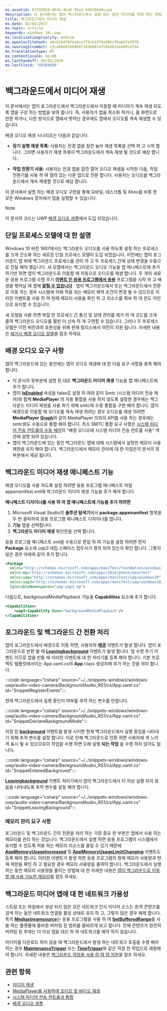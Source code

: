 ```yaml
---
ms.assetid: b7333924-d641-4ba5-92a2-65925b44ccaa
description: 이 문서에서는 앱이 백그라운드에서 실행 되는 동안 미디어를 재생 하는 방법을 보여 줍니다.
title: 백그라운드에서 미디어 재생
ms.date: 02/08/2017
ms.topic: article
keywords: windows 10, uwp
ms.localizationpriority: medium
ms.openlocfilehash: a0c816470f4a6caf79cb3370a39bc76abb7ef878
ms.sourcegitcommit: c3ca68e87eb06971826087af59adb33e490ce7da
ms.translationtype: MT
ms.contentlocale: ko-KR
ms.lasthandoff: 09/02/2020
ms.locfileid: "89364036"
---
```

# <a name="play-media-in-the-background"></a>백그라운드에서 미디어 재생
이 문서에서는 앱이 포그라운드에서 백그라운드에서 이동할 때 미디어가 계속 재생 되도록 앱을 구성 하는 방법을 보여 줍니다. 즉, 사용자가 앱을 최소화 하거나, 홈 화면으로 반환 하거나, 다른 방식으로 앱에서 벗어난 경우에도 앱에서 오디오를 계속 재생할 수 있습니다. 

배경 오디오 재생 시나리오는 다음과 같습니다.

-   **장기 실행 재생 목록:** 사용자는 전경 앱을 잠깐 눌러 재생 목록을 선택 하 고 시작 합니다. 그러면 사용자가 재생 목록이 백그라운드에서 계속 재생 될 것으로 예상 합니다.

-   **작업 전환기 사용:** 사용자는 전경 앱을 잠깐 열어 오디오 재생을 시작한 다음, 작업 전환기를 사용 하 여 열려 있는 다른 앱으로 전환 합니다. 사용자는 오디오를 백그라운드에서 계속 재생할 것으로 예상 합니다.

이 문서에서 설명 하는 배경 오디오 구현을 통해 모바일, 데스크톱 및 Xbox를 비롯 한 모든 Windows 장치에서 앱을 실행할 수 있습니다.

> [!NOTE]
> 이 문서의 코드는 UWP [배경 오디오 샘플](https://github.com/Microsoft/Windows-universal-samples/tree/master/Samples/BackgroundMediaPlayback)에서 도입 되었습니다.

## <a name="explanation-of-one-process-model"></a>단일 프로세스 모델에 대 한 설명
Windows 10 버전 1607에서는 백그라운드 오디오를 사용 하도록 설정 하는 프로세스를 크게 간소화 하는 새로운 단일 프로세스 모델이 도입 되었습니다. 이전에는 앱이 포그라운드 앱 외에 백그라운드 프로세스를 관리 하 고 두 프로세스 간에 상태 변경을 수동으로 전달 해야 했습니다. 새 모델에서는 백그라운드 오디오 기능을 앱 매니페스트에 추가 하기만 하면 앱이 백그라운드로 이동할 때 자동으로 오디오를 재생 합니다. 두 개의 새로운 응용 프로그램 수명 주기 [**이벤트 인 응용 프로그램에서 응용**](/uwp/api/windows.applicationmodel.core.coreapplication.enteredbackground) 프로그램을 시작 하 고 배경을 벗어날 때 앱에 [**알릴 수 있습니다**](/uwp/api/windows.applicationmodel.core.coreapplication.leavingbackground) . 앱이 백그라운드에서 또는 백그라운드에서 전환로 이동 하는 경우 시스템에 의해 적용 되는 메모리 제약 조건이 변경 될 수 있으므로 이러한 이벤트를 사용 하 여 현재 메모리 사용을 확인 하 고 리소스를 확보 하 여 한도 미만으로 유지할 수 있습니다.

새 모델을 사용 하면 복잡 한 프로세스 간 통신 및 상태 관리를 제거 하 여 코드를 크게 줄여 백그라운드 오디오를 훨씬 더 신속 하 게 구현할 수 있습니다. 그러나 두 프로세스 모델은 이전 버전과의 호환성을 위해 현재 릴리스에서 여전히 지원 됩니다. 자세한 내용은 [레거시 배경 오디오 모델](legacy-background-media-playback.md)을 참조 하세요.

## <a name="requirements-for-background-audio"></a>배경 오디오 요구 사항
앱이 백그라운드에 있는 동안에는 앱이 오디오 재생에 대 한 다음 요구 사항을 충족 해야 합니다.

* 이 문서의 뒷부분에 설명 된 대로 **백그라운드 미디어 재생** 기능을 앱 매니페스트에 추가 합니다.
* 앱이 [**IsEnabled**](/uwp/api/windows.media.playback.mediaplaybackcommandmanager.isenabled) 속성을 false로 설정 하 여와 같이 Smtc (시스템 미디어 전송 제어)와 함께 **MediaPlayer** 의 자동 통합을 사용 하지 않도록 설정한 경우에는 백그라운드 미디어 재생을 사용 하기 위해 smtc와 수동 통합을 구현 해야 합니다. 앱이 배경으로 이동할 때 오디오를 계속 재생 하려는 경우 오디오를 재생 하려면 **MediaPlayer**  [**Graph**](/uwp/api/Windows.Media.Audio.AudioGraph)와 같이 MediaPlayer 이외의 API를 사용 하는 경우에는 smtc와도 수동으로 통합 해야 합니다. 최소 SMTC 통합 요구 사항은 [시스템 미디어 전송 컨트롤의 수동 제어](system-media-transport-controls.md)의 "배경 오디오에 시스템 미디어 전송 컨트롤 사용" 섹션에 설명 되어 있습니다.
* 앱이 백그라운드에 있는 동안 백그라운드 앱에 대해 시스템에서 설정한 메모리 사용 제한을 유지 해야 합니다. 백그라운드에서 메모리 관리에 대 한 지침은이 문서의 뒷부분에서 제공 됩니다.

## <a name="background-media-playback-manifest-capability"></a>백그라운드 미디어 재생 매니페스트 기능
배경 오디오를 사용 하도록 설정 하려면 응용 프로그램 매니페스트 파일 appxmanifest.xml에 백그라운드 미디어 재생 기능을 추가 해야 합니다. 

**매니페스트 디자이너를 사용 하 여 앱 매니페스트에 기능을 추가 하려면**

1.  Microsoft Visual Studio의 **솔루션 탐색기**에서 **package.appxmanifest** 항목을 두 번 클릭하여 응용 프로그램 매니페스트 디자이너를 엽니다.
2.  **기능** 탭을 선택합니다.
3.  **백그라운드 미디어 재생** 확인란을 선택 합니다.

응용 프로그램 매니페스트 xml을 수동으로 편집 하 여 기능을 설정 하려면 먼저 **Package** 요소에 *uap3* 네임 스페이스 접두사가 정의 되어 있는지 확인 합니다. 그렇지 않은 경우 아래와 같이 추가 합니다.
```xml
<Package
  xmlns="http://schemas.microsoft.com/appx/manifest/foundation/windows10"
  xmlns:mp="http://schemas.microsoft.com/appx/2014/phone/manifest"
  xmlns:uap="http://schemas.microsoft.com/appx/manifest/uap/windows10"
  xmlns:uap3="http://schemas.microsoft.com/appx/manifest/uap/windows10/3"
  IgnorableNamespaces="uap uap3 mp">
```

다음으로,  *backgroundMediaPlayback* 기능을 **Capabilities** 요소에 추가 합니다.
```xml
<Capabilities>
    <uap3:Capability Name="backgroundMediaPlayback"/>
</Capabilities>
```

## <a name="handle-transitioning-between-foreground-and-background"></a>포그라운드 및 백그라운드 간 전환 처리
앱이 포그라운드에서 배경으로 이동 하면, 사용자의 [**배경**](/uwp/api/windows.applicationmodel.core.coreapplication.enteredbackground) 이벤트가 발생 합니다. 앱이 포그라운드로 반환 될 때 [**Leavingbackground**](/uwp/api/windows.applicationmodel.core.coreapplication.leavingbackground) 이벤트가 발생 합니다. 앱 수명 주기 이벤트 이므로 앱을 만들 때 이러한 이벤트에 대 한 처리기를 등록 해야 합니다. 기본 프로젝트 템플릿에서이는 App.xaml.cs의 **App** class 생성자에 추가 하는 것을 의미 합니다. 

:::code language="csharp" source="~/../snippets-windows/windows-uwp/audio-video-camera/BackgroundAudio_RS1/cs/App.xaml.cs" id="SnippetRegisterEvents":::

현재 백그라운드에서 실행 중인지 여부를 추적 하는 변수를 만듭니다.

:::code language="csharp" source="~/../snippets-windows/windows-uwp/audio-video-camera/BackgroundAudio_RS1/cs/App.xaml.cs" id="SnippetDeclareBackgroundMode":::

지정 된 [**background**](/uwp/api/windows.applicationmodel.core.coreapplication.enteredbackground) 이벤트를 발생 시키면 현재 백그라운드에서 실행 중임을 나타내기 위해 추적 변수를 설정 합니다. 이로 인해 백그라운드로 전환 하면 사용자에 게 느리게 표시 될 수 있으므로이 작업을 수행 하면 오래 실행 **되는 작업** 을 수행 하지 않아도 됩니다.

:::code language="csharp" source="~/../snippets-windows/windows-uwp/audio-video-camera/BackgroundAudio_RS1/cs/App.xaml.cs" id="SnippetEnteredBackground":::

[**Leavingbackground**](/uwp/api/windows.applicationmodel.core.coreapplication.leavingbackground) 이벤트 처리기에서 앱이 백그라운드에서 더 이상 실행 되지 않음을 나타내도록 추적 변수를 설정 해야 합니다.

:::code language="csharp" source="~/../snippets-windows/windows-uwp/audio-video-camera/BackgroundAudio_RS1/cs/App.xaml.cs" id="SnippetLeavingBackground":::

### <a name="memory-management-requirements"></a>메모리 관리 요구 사항
포그라운드 및 백그라운드 간의 전환을 처리 하는 가장 중요 한 부분은 앱에서 사용 하는 메모리를 관리 하는 것입니다. 백그라운드에서 실행 하면 응용 프로그램이 시스템에서 유지할 수 있도록 허용 하는 메모리 리소스를 줄일 수 있기 때문에 [**AppMemoryUsageIncreased**](/uwp/api/windows.system.memorymanager.appmemoryusageincreased) 및 [**AppMemoryUsageLimitChanging**](/uwp/api/windows.system.memorymanager.appmemoryusagelimitchanging) 이벤트도 등록 해야 합니다. 이러한 이벤트가 발생 하면 응용 프로그램의 현재 메모리 사용량과 현재 제한을 확인 하 고 필요한 경우 메모리 사용량을 줄여야 합니다. 백그라운드에서 실행 하는 동안 메모리 사용량을 줄이는 방법에 대 한 자세한 내용은 [앱이 백그라운드로 이동할 때 사용 가능한 메모리](../launch-resume/reduce-memory-usage.md)를 참조 하세요.

## <a name="network-availability-for-background-media-apps"></a>백그라운드 미디어 앱에 대 한 네트워크 가용성
스트림 또는 파일에서 생성 되지 않은 모든 네트워크 인식 미디어 소스는 원격 콘텐츠를 검색 하는 동안 네트워크 연결을 활성 상태로 유지 하 고, 그렇지 않은 경우 해제 합니다. 특히 [**Mediastreamsource**](/uwp/api/Windows.Media.Core.MediaStreamSource)는 응용 프로그램을 사용 하 여 [**SetBufferedRange**](/uwp/api/windows.media.core.mediastreamsource.setbufferedrange)를 사용 하는 플랫폼에 올바른 버퍼링 된 범위를 올바르게 보고 합니다. 전체 콘텐츠가 완전히 버퍼링 된 후에는 더 이상 앱을 대신 하 여 네트워크를 예약 하지 않습니다.

미디어를 다운로드 하지 않을 때 백그라운드에서 발생 하는 네트워크 호출을 수행 해야 하는 경우 [**MaintenanceTrigger**](/uwp/api/Windows.ApplicationModel.Background.MaintenanceTrigger) 또는 [**TimeTrigger**](/uwp/api/Windows.ApplicationModel.Background.TimeTrigger)와 같은 적절 한 작업으로 래핑해야 합니다. 자세한 내용은 [백그라운드 작업을 사용 하 여 앱 지원](../launch-resume/support-your-app-with-background-tasks.md)을 참조 하세요.

## <a name="related-topics"></a>관련 항목
* [미디어 재생](media-playback.md)
* [MediaPlayer를 사용하여 오디오 및 비디오 재생](play-audio-and-video-with-mediaplayer.md)
* [시스템 미디어 전송 컨트롤과 통합](integrate-with-systemmediatransportcontrols.md)
* [배경 오디오 샘플](https://github.com/Microsoft/Windows-universal-samples/tree/master/Samples/BackgroundMediaPlayback)

 

 
